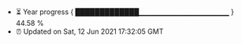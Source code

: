 - ⏳ Year progress { █████████████▁▁▁▁▁▁▁▁▁▁▁▁▁▁▁▁▁ } 44.58 %
- ⏰ Updated on Sat, 12 Jun 2021 17:32:05 GMT

